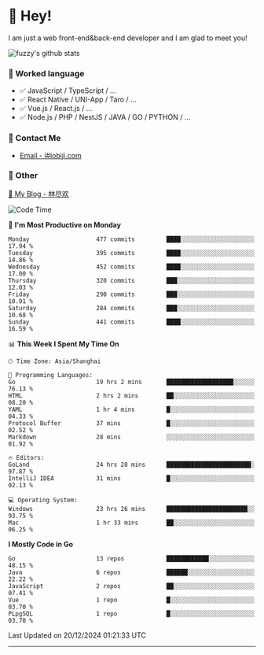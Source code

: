 # 👋 Hey!

I am just a web front-end&back-end developer and I am glad to meet you!

![fuzzy's github stats](https://github-readme-stats.vercel.app/api?username=JaydenForYou&&show_icons=true&&title_color=1abc9c&&icon_color=1abc9c)


### 📝 Worked language

- ✅ JavaScript / TypeScript / ...
- ✅ React Native / UNI-App / Taro / ...
- ✅ Vue.js / React.js / ...
- ✅ Node.js / PHP / NestJS / JAVA / GO / PYTHON / ...

### 📮 Contact Me

- [Email - i#iobiji.com](mailto:i@iobiji.com)


### 🤪 Other

[📌 My Blog - 林尽欢](https://iobiji.com)

<!--START_SECTION:waka-->
![Code Time](http://img.shields.io/badge/Code%20Time-1%2C334%20hrs%2038%20mins-blue)

📅 **I'm Most Productive on Monday** 

```text
Monday                   477 commits         ████░░░░░░░░░░░░░░░░░░░░░   17.94 % 
Tuesday                  395 commits         ████░░░░░░░░░░░░░░░░░░░░░   14.86 % 
Wednesday                452 commits         ████░░░░░░░░░░░░░░░░░░░░░   17.00 % 
Thursday                 320 commits         ███░░░░░░░░░░░░░░░░░░░░░░   12.03 % 
Friday                   290 commits         ███░░░░░░░░░░░░░░░░░░░░░░   10.91 % 
Saturday                 284 commits         ███░░░░░░░░░░░░░░░░░░░░░░   10.68 % 
Sunday                   441 commits         ████░░░░░░░░░░░░░░░░░░░░░   16.59 % 
```


📊 **This Week I Spent My Time On** 

```text
🕑︎ Time Zone: Asia/Shanghai

💬 Programming Languages: 
Go                       19 hrs 2 mins       ███████████████████░░░░░░   76.13 % 
HTML                     2 hrs 2 mins        ██░░░░░░░░░░░░░░░░░░░░░░░   08.20 % 
YAML                     1 hr 4 mins         █░░░░░░░░░░░░░░░░░░░░░░░░   04.33 % 
Protocol Buffer          37 mins             █░░░░░░░░░░░░░░░░░░░░░░░░   02.52 % 
Markdown                 28 mins             ░░░░░░░░░░░░░░░░░░░░░░░░░   01.92 % 

🔥 Editors: 
GoLand                   24 hrs 28 mins      ████████████████████████░   97.87 % 
IntelliJ IDEA            31 mins             █░░░░░░░░░░░░░░░░░░░░░░░░   02.13 % 

💻 Operating System: 
Windows                  23 hrs 26 mins      ███████████████████████░░   93.75 % 
Mac                      1 hr 33 mins        ██░░░░░░░░░░░░░░░░░░░░░░░   06.25 % 
```

**I Mostly Code in Go** 

```text
Go                       13 repos            ████████████░░░░░░░░░░░░░   48.15 % 
Java                     6 repos             ██████░░░░░░░░░░░░░░░░░░░   22.22 % 
JavaScript               2 repos             ██░░░░░░░░░░░░░░░░░░░░░░░   07.41 % 
Vue                      1 repo              █░░░░░░░░░░░░░░░░░░░░░░░░   03.70 % 
PLpgSQL                  1 repo              █░░░░░░░░░░░░░░░░░░░░░░░░   03.70 % 
```




 Last Updated on 20/12/2024 01:21:33 UTC
<!--END_SECTION:waka-->
---
